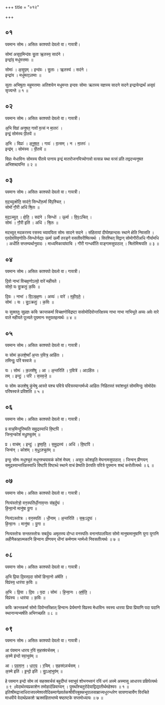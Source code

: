 +++
title = "०१२"

+++


## ०१
पवमानः सोमः। असितः काश्यपो देवलो वा। गायत्री।

सोमा॑ असृग्र॒मिन्द॑वः सु॒ता ऋ॒तस्य॒ साद॑ने ।  
इन्द्रा॑य॒ मधु॑मत्तमाः ॥

सोमाः॑ । अ॒सृ॒ग्र॒म् । इन्द॑वः । सु॒ताः । ऋ॒तस्य॑ । सद॑ने ।  
इन्द्रा॑य । मधु॑मत्ऽतमाः ॥

सुताः अभिषुताः महुमत्तमाः अतिशयेन मधुमन्तः इन्दवः सोमाः ऋतस्य यज्ञस्य सादने सदने इन्द्रायेन्द्रार्थं असृग्रं सृज्यन्ते ॥ १ ॥

## ०२
पवमानः सोमः। असितः काश्यपो देवलो वा। गायत्री।

अ॒भि विप्रा॑ अनूषत॒ गावो॑ व॒त्सं न मा॒तरः॑ ।  
इन्द्रं॒ सोम॑स्य पी॒तये॑ ॥

अ॒भि । विप्राः॑ । अ॒नू॒ष॒त॒ । गावः॑ । व॒त्सम् । न । मा॒तरः॑ ।  
इन्द्र॑म् । सोम॑स्य । पी॒तये॑ ॥

विप्राः मेधाविनः सोमस्य पीतये पानाय इन्द्रं मातरोजनयित्र्योगावो वत्सन्न यथा वत्सं प्रति तद्वदभ्यनूषत अभिशब्दयन्ति ॥ २ ॥

## ०३
पवमानः सोमः। असितः काश्यपो देवलो वा। गायत्री।

म॒द॒च्युत्क्षे॑ति॒ साद॑ने॒ सिन्धो॑रू॒र्मा वि॑प॒श्चित् ।  
सोमो॑ गौ॒री अधि॑ श्रि॒तः ॥

म॒द॒ऽच्युत् । क्षे॒ति॒ । सद॑ने । सिन्धोः॑ । ऊ॒र्मा । वि॒पः॒ऽचित् ।  
सोमः॑ । गौ॒री इति॑ । अधि॑ । श्रि॒तः ॥

मदच्युत् मदकरस्य रसस्य च्यावयिता सोमः सादने सदने । संहितायां दीर्घश्छान्दसः स्थाने क्षेति निवसति । एतदेवविवृणोति-सिन्धोर्नद्याः ऊर्मा ऊर्मौ तरङ्गे वसतीवरीष्वित्यर्थः । विपश्चित् विद्वान् सोमोगौरीअधि गौर्यामधि । अधीति सप्तम्यर्थानुवादः । माध्यमिकायांवाचि । गौरी गान्धर्वीति वाङ्गामसुपाठात् । श्रितोमिश्रयति ॥ ३ ॥

## ०४
पवमानः सोमः। असितः काश्यपो देवलो वा। गायत्री।

दि॒वो नाभा॑ विचक्ष॒णोऽव्यो॒ वारे॑ महीयते ।  
सोमो॒ यः सु॒क्रतुः॑ क॒विः ॥

दि॒वः । नाभा॑ । वि॒ऽच॒क्ष॒णः । अव्यः॑ । वारे॑ । म॒ही॒य॒ते॒ ।  
सोमः॑ । यः । सु॒ऽक्रतुः॑ । क॒विः ॥

यः सुक्ततुः सुप्रज्ञः कविः क्रान्तकर्मा विचक्षणोविद्रष्टा ससोमोदिवोन्तरिक्षस्य नाभा नाभा नाभिभूते अव्यः अवेः वारे वाले महीयते पूज्यते पूयमानः स्तूयतइत्यर्थः ॥ ४ ॥

## ०५
पवमानः सोमः। असितः काश्यपो देवलो वा। गायत्री।

यः सोमः॑ क॒लशे॒ष्वाँ अ॒न्तः प॒वित्र॒ आहि॑तः ।  
तमिन्दुः॒ परि॑ षस्वजे ॥

यः । सोमः॑ । क॒लशे॑षु । आ । अ॒न्तरिति॑ । प॒वित्रे॑ । आऽहि॑तः ।  
तम् । इन्दुः॑ । परि॑ । स॒स्व॒जे॒ ॥

यः सोमः कलशेषु कुंभेषु आस्ते यश्च पवित्रे पवित्रस्यान्तर्मध्ये आहितः निहितस्तं स्वांशभूतं सोममिन्दुः सोमोदेवः परिषस्वजे प्रविशति ॥ ५ ॥

## ०६
पवमानः सोमः। असितः काश्यपो देवलो वा। गायत्री।

प्र वाच॒मिन्दु॑रिष्यति समु॒द्रस्याधि॑ वि॒ष्टपि॑ ।  
जिन्व॒न्कोशं॑ मधु॒श्चुत॑म् ॥

प्र । वाच॑म् । इन्दुः॑ । इ॒ष्य॒ति॒ । स॒मु॒द्रस्य॑ । अधि॑ । वि॒ष्टपि॑ ।  
जिन्व॑न् । कोश॑म् । म॒धु॒ऽश्चुत॑म् ॥

इन्दुः सोमः मधुश्चुतं मधुनश्चयावकं कोशं मेघम् । असुरः कोशइति मेघनामसुपाठात् । जिन्वन् प्रीणयन् समुद्रस्यान्तरिक्षस्याधि विष्टपि विष्टब्धे स्थाने वाचं प्रेष्यति प्रेरयति पवित्रे पूयमानः शब्दं करोतीत्यर्थः ॥ ६ ॥

## ०७
पवमानः सोमः। असितः काश्यपो देवलो वा। गायत्री।

नित्य॑स्तोत्रो॒ वन॒स्पति॑र्धी॒नाम॒न्तः स॑ब॒र्दुघः॑ ।  
हि॒न्वा॒नो मानु॑षा यु॒गा ॥

नित्य॑ऽस्तोत्रः । वन॒स्पतिः॑ । धी॒नाम् । अ॒न्तरिति॑ । स॒बः॒ऽदुघः॑ ।  
हि॒न्वा॒नः । मानु॑षा । यु॒गा ॥

नित्यस्तोत्रः सन्ततस्तोत्रः सबर्दुघः अमृतस्य दोग्धा वनस्पतिः वनानांपालयिता सोमो मानुषामानुषाणि युगा युगानि अहीनैकाहात्मकानि हिन्वानः प्रीणयन् धीनां कर्मणाम न्तर्मध्ये निवसतीत्यर्थः ॥ ७ ॥

## ०८
पवमानः सोमः। असितः काश्यपो देवलो वा। गायत्री।

अ॒भि प्रि॒या दि॒वस्प॒दा सोमो॑ हिन्वा॒नो अ॑र्षति ।  
विप्र॑स्य॒ धार॑या क॒विः ॥

अ॒भि । प्रि॒या । दि॒वः । प॒दा । सोमः॑ । हि॒न्वा॒नः । अ॒र्ष॒ति॒ ।  
विप्र॑स्य । धार॑या । क॒विः ॥

कविः क्रान्तकर्मा सोमो दिवोन्तरिक्षात् हिन्वानः प्रेर्यमाणो विप्रस्य मेधाविनः स्वस्य धारया प्रिया प्रियाणि पदा पदानि स्थानान्यभ्यर्षति अभिगच्छति ॥ ८ ॥

## ०९
पवमानः सोमः। असितः काश्यपो देवलो वा। गायत्री।

आ प॑वमान धारय र॒यिं स॒हस्र॑वर्चसम् ।  
अ॒स्मे इ॑न्दो स्वा॒भुव॑म् ॥

आ । प॒व॒मा॒न॒ । धा॒र॒य॒ । र॒यिम् । स॒हस्र॑ऽवर्चसम् ।  
अ॒स्मे इति॑ । इ॒न्दो॒ इति॑ । सु॒ऽआ॒भुव॑म् ॥

हे पवमान इन्दो सोम त्वं सहस्रवर्चसं बहुदीप्तं स्वाभुवं शोभनभवनं रयिं धनं अस्मे अस्मासु आधारय प्रक्षिपेत्यर्थः ॥ ९ ॥वेदार्थस्यप्रकाशेन तमोहार्दन्निवाप्यन् । पुमर्थांश्चतुरोदेयाद्विद्यातीर्थमहेश्वरः ॥ १ ॥इतिश्रीमद्राजाधिराजपरमेश्वरवैदिकमार्गप्रवर्तकश्रीवीरबुक्कभूपालसाम्राज्यधुरन्धरेण सायणाचार्येण विरचिते माधवीये वेदार्थप्रकाशे ऋक्संहिताभाष्ये षष्ठाष्टके सप्तमोध्यायः ॥ ७ ॥